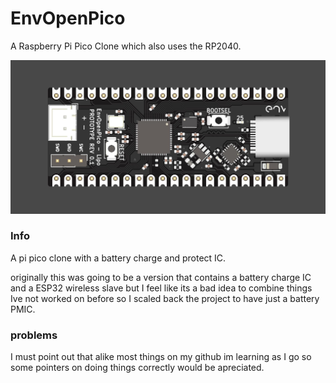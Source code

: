 # EnvOpenPico
A Raspberry Pi Pico Clone which also uses the RP2040.

![Board image](EnvPicoLiPo.jpg)

### Info
A pi pico clone with a battery charge and protect IC.

originally this was going to be a version that contains a battery charge IC and a ESP32 wireless slave but I feel like its a bad idea to combine things Ive not worked on before so I scaled back the project to have just a battery PMIC.

### problems
I must point out that alike most things on my github im learning as I go so some pointers on doing things correctly would be apreciated.